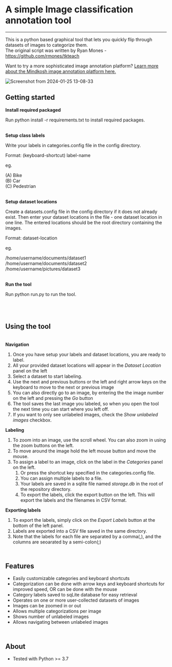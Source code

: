 # A simple Image classification annotation tool
-------------------------------------------------------------

This is a python based graphical tool that lets you quickly flip through datasets of images to categorize them.
\
The original script was written by Ryan Mones - https://github.com/rmones/tkteach

Want to try a more sophisticated image annotation platform? [Learn more about the Mindkosh image annotation platform here.](https://mindkosh.com/annotation-platform/image-annotation.html)

![Screenshot from 2024-01-25 13-08-33](https://github.com/Mindkosh/image-classification-labeler/assets/4280242/ea8c5343-f5b9-4dc0-b900-6022d1ed3d8f)


Getting started
----------
**Install required packaged**

Run python install -r requirements.txt to install required packages.

\
**Setup class labels**

Write your labels in categories.config file in the config directory.

Format:
(keyboard-shortcut) label-name


eg.

(A) Bike
\
(B) Car
\
(C) Pedestrian

\
**Setup dataset locations**

Create a datasets.config file in the config directory if it does not already exist. Then enter your dataset locations in the file - one dataset location in one line. The entered locations should be the root directory containing the images.

Format:
dataset-location


eg.

/home/username/documents/dataset1
\
/home/username/documents/dataset2
\
/home/username/pictures/dataset3


\
**Run the tool**

Run python run.py to run the tool.

\
\
Using the tool
----------
\
**Navigation**
1. Once you have setup your labels and dataset locations, you are ready to label.
2. All your provided dataset locations will appear in the _Dataset Location_ panel on the left
3. Select a dataset to start labeling.
4. Use the next and previous buttons or the left and right arrow keys on the keyboard to move to the next or previous image
5. You can also directly go to an image, by entering the the image number on the left and pressing the _Go_ button
6. The tool saves the last image you labeled, so when you open the tool the next time you can start where you left off.
7. If you want to only see unlabeled images, check the _Show unlabeled images_ checkbox.

**Labeling**
1. To zoom into an image, use the scroll wheel. You can also zoom in using the zoom buttons on the left.
2. To move around the image hold the left mouse button and move the mouse. 
3. To assign a label to an image, click on the label in the _Categories_ panel on the left.
   1. Or press the shortcut key specified in the categories.config file.
   2. You can assign multiple labels to a file.
   3. Your labels are saved in a sqlite file named _storage.db_ in the root of the repository directory.
   4. To export the labels, click the export button on the left. This will export the labels and the filenames in CSV format.

**Exporting labels**
1. To export the labels, simply click on the *Export Labels* button at the bottom of the left panel.
2. Labels are exported into a CSV file saved in the same directory.
3. Note that the labels for each file are separated by a comma(,), and the columns are seoarated by a semi-colon(;)

\
Features
----------

- Easily customizable categories and keyboard shortcuts
- Categorization can be done with arrow keys and keyboard shortcuts for improved speed, OR can be done with the mouse
- Category labels saved to sqLite database for easy retrieval
- Operates on one or more user-collected datasets of images
- Images can be zoomed in or out
- Allows multiple categorizations per image
- Shows number of unlabeled images
- Allows navigating between unlabeled images

\
About
-----------

- Tested with Python >= 3.7
